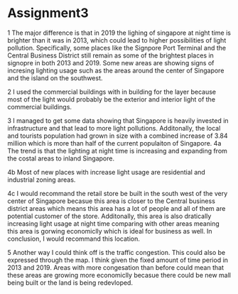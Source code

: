# Assignment3
1 The major difference is that in 2019 the lighing of singapore at night time is brighter than it was in 2013, which could lead to higher possibilities of light pollution. Specifically, some places like the Signpore Port Terminal and the Central Business District still remain as some of the brightest places in signopre in both 2013 and 2019. Some new areas are showing signs of incresing lighting usage such as the areas around the center of Singapore and the island on the southwest. 

2 I used the commercial buildings with in building for the layer because most of the light would probably be the exterior and interior light of the commercial buildings.

3 I managed to get some data showing that Singapore is heavily invested in infrastructure and that lead to more light pollutions. Additonally, the local and tourists population had grown in size with a combined increase of 3.84 million which is more than half of the current populaiton of Singapore.
4a The trend is that the lighting at night time is increasing and expanding from the costal areas to inland Singapore. 


4b Most of new places with increase light usage are residential and industrial zoning areas. 

4c I would recommand the retail store be built in the south west of the very center of Singapore becasue this area is closer to the Central business district areas which means this area has a lot of people and all of them are potential customer of the store. Additonally, this area is also dratically increasing light usage at night time comparing with other areas meaning this area is gorwing economiclly which is ideal for business as well. In conclusion, I would recommand this location.

5 Another way I could think off is the traffic congestion. This could also be expressed through the map. I think given the fixed amount of time period in 2013 and 2019. Areas with more congesation than before could mean that these areas are growing more economiclly becasue there could be new mall being built or the land is being redevloped.  
